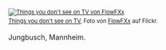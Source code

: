 <html><body><div style="margin: 0 0 10px 0; padding: 0; font-size: 0.8em; line-height: 1.6em;"><a href="http://www.flickr.com/photos/flowfxx/6041221652/" title="Things you don't see on TV"><img src="http://farm7.static.flickr.com/6201/6041221652_86da729950.jpg" alt="Things you don't see on TV von FlowFXx"></a><br><span style="margin: 0;"><a href="http://www.flickr.com/photos/flowfxx/6041221652/">Things you don't see on TV</a>, Foto von <a href="http://www.flickr.com/photos/flowfxx/">FlowFXx</a> auf Flickr.</span></div>

Jungbusch, Mannheim.</body></html>